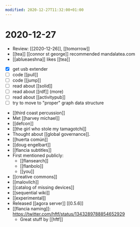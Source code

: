 ```yaml
---
modified: 2020-12-27T11:32:00+01:00
---
```


# 2020-12-27

- Review: [[2020-12-26]], [[tomorrow]]
- [[tea]] [[connor st george]] recommended mandalatea.com
- [[ablueaeshna]] likes [[tea]]
- [x] get usb extender
- [ ] code [[pull]]
- [ ] code [[jump]]
- [ ] read about [[solid]]
- [ ] read about [[rdf]] (more)
- [ ] read about [[activitypub]]
- [ ] try to move to "proper" graph data structure
- [[third coast percussion]]
- Met [[harvey michael]]
- [[defcon]]
- [[the girl who stole my tamagotchi]]
- Thought about [[global governance]].
- [[huerta común]]
- [[doug engelbart]]
- [[flancia subtitles]]
- First mentioned publicly:
  - [[flansearch]]
  - [[flanbolo]]
  - [[you]]
- [[creative commons]]
- [[malovilch]]
- [[catalog of missing devices]]
- [[sequential wiki]]
- [[experimental]]
- Released [[agora server]] [[0.5.6]]
- [[flancia naming]]: https://twitter.com/hftf/status/1343289788854652929
  - Great stuff by [[hftf]]

